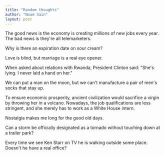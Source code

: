 ```yaml
---
title: "Random thoughts"
author: "Noam Sain"
layout: post
---
```


The good news is the economy is creating millions of new jobs every year. The bad news is they're all telemarketers.

Why is there an expiration date on sour cream?

Love is blind, but marriage is a real eye opener.

When asked about relations with Rwanda, President Clinton said: "She's lying. I never laid a hand on her."

We can put a man on the moon, but we can't manufacture a pair of men's socks that stay up.

To ensure economic prosperity, ancient civilization would sacrifice a virgin by throwing her in a volcano. Nowadays, the job qualifications are less stringent, and she merely has to work as a White House intern.

Nostalgia makes me long for the good old days.

Can a storm be officially designated as a tornado without touching down at a trailer park?

Every time we see Ken Starr on TV he is walking outside some place. Doesn't he have a real office?
